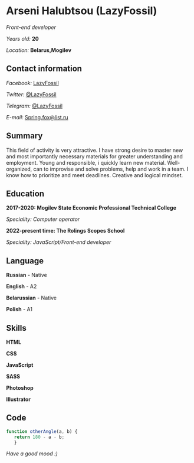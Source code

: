 # Arseni Halubtsou (LazyFossil)

*Front-end developer*

*Years old:* **20**

*Location:* **Belarus,Mogilev**

## Contact information
*Facebook:* [LazyFossil](https://www.facebook.com/LazyFossil/)

*Twitter:* [@LazyFossil](https://twitter.com/DesFossil)

*Telegram:* [@LazyFossil](https://t.me/DesFossil)

*E-mail:* Spring.fox@list.ru

## Summary
This field of activity is very attractive. I have strong desire to master new and most importantly necessary materials for greater understanding and employment.
Young and responsible, i quickly learn new material. Well-organized, can to improvise and solve problems, help and work in a team. I know how to prioritize and meet deadlines. Creative and logical mindset.

## Education
**2017-2020: Mogilev State Economic Professional Technical College**

*Speciality: Computer operator*

**2022-present time: The Rolings Scopes School**

*Speciality: JavaScript/Front-end developer*

## Language
**Russian** - Native

**English** - A2

**Belarussian** - Native

**Polish** - A1

## Skills
**HTML**

**CSS**

**JavaScript**

**SASS**

**Photoshop**

**Illustrator**

## Code
```js
function otherAngle(a, b) {
   return 180 - a - b;
   }
```

*Have a good mood :)*